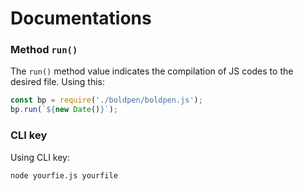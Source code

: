 # Documentations
### Method `run()` 
The `run()` method value indicates the compilation of JS codes to the desired file. Using this:
```js
const bp = require('./boldpen/boldpen.js');
bp.run(`${new Date()}`);
```
### CLI key
Using CLI key:
```
node yourfie.js yourfile
```

